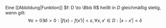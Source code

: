 Eine [[Abbildung|Funktion]] $f: D \to \Bbb R$ heißt in $D$ gleichmäßig stetig, wenn gilt:
$$\forall \varepsilon > 0 \exists \delta > 0 : |f(x)-f(x')| < \varepsilon, \forall x, x' \in D : |x-x'| < \delta$$
